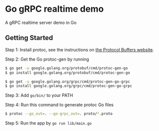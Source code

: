 # Go gRPC realtime demo

A gRPC realtime server demo in Go

## Getting Started

Step 1: Install protoc, see the instructions on
[the Protocol Buffers website](https://developers.google.com/protocol-buffers/).

Step 2: Get the Go protoc-gen by running

```sh
$ go get -u google.golang.org/protobuf/cmd/protoc-gen-go
$ go install google.golang.org/protobuf/cmd/protoc-gen-go

$ go get -u google.golang.org/grpc/cmd/protoc-gen-go-grpc
$ go install google.golang.org/grpc/cmd/protoc-gen-go-grpc
```

Step 3: Add `go/bin/` to your PATH

Step 4: Run this command to generate protoc Go files

```sh
$ protoc --go_out=. --go-grpc_out=. proto/*.proto
```

Step 5: Run the app by `go run lib/main.go` 